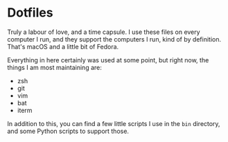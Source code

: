 # Dotfiles

Truly a labour of love, and a time capsule. I use these files on every computer
I run, and they support the computers I run, kind of by definition. That's
macOS and a little bit of Fedora.

Everything in here certainly was used at some point, but right now, the things
I am most maintaining are:

+ zsh
+ git
+ vim
+ bat
+ iterm

In addition to this, you can find a few little scripts I use in the `bin`
directory, and some Python scripts to support those.
